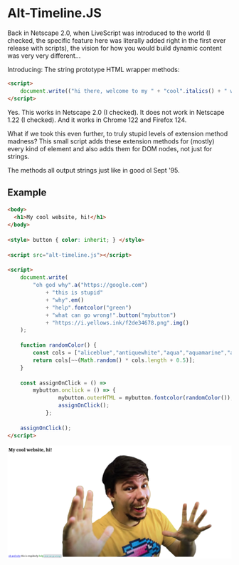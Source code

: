 # Alt-Timeline.JS

Back in Netscape 2.0, when LiveScript was introduced to the world (I checked, the specific feature
here was literally added right in the first ever release with scripts), the vision for how you would build
dynamic content was very very different...

Introducing: The string prototype HTML wrapper methods:

```html
<script>
	document.write(("hi there, welcome to my " + "cool".italics() + " website!").fontcolor("red"));
</script>
```

Yes. This works in Netscape 2.0 (I checked).
It does not work in Netscape 1.22 (I checked).
And it works in Chrome 122 and Firefox 124.

What if we took this even further, to truly stupid levels of extension method madness?
This small script adds these extension methods for (mostly) every kind of element and also adds them for
DOM nodes, not just for strings.

The methods all output strings just like in good ol Sept '95.

## Example

```html
<body>
  <h1>My cool website, hi!</h1>
</body>

<style> button { color: inherit; } </style>

<script src="alt-timeline.js"></script>

<script>
	document.write(
	    "oh god why".a("https://google.com")
	        + "this is stupid"
	        + "why".em()
	        + "help".fontcolor("green")
	        + "what can go wrong!".button("mybutton")
	        + "https://i.yellows.ink/f2de34678.png".img()
	);

	function randomColor() {
		const cols = ["aliceblue","antiquewhite","aqua","aquamarine","azure","beige","bisque","black","blanchedalmond","blue","blueviolet","brown","burlywood","cadetblue","chartreuse","chocolate","coral","cornflowerblue","cornsilk","crimson","cyan","darkblue","darkcyan","darkgoldenrod","darkgray","darkgrey","darkgreen","darkkhaki","darkmagenta","darkolivegreen","darkorange","darkorchid","darkred","darksalmon","darkseagreen","darkslateblue","darkslategray","darkslategrey","darkturquoise","darkviolet","deeppink","deepskyblue","dimgray","dimgrey","dodgerblue","firebrick","floralwhite","forestgreen","fuchsia","gainsboro","ghostwhite","gold","goldenrod","gray","grey","green","greenyellow","honeydew","hotpink","indianred","indigo","ivory","khaki","lavender","lavenderblush","lawngreen","lemonchiffon","lightblue","lightcoral","lightcyan","lightgoldenrodyellow","lightgray","lightgrey","lightgreen","lightpink","lightsalmon","lightseagreen","lightskyblue","lightslategray","lightslategrey","lightsteelblue","lightyellow","lime","limegreen","linen","magenta","maroon","mediumaquamarine","mediumblue","mediumorchid","mediumpurple","mediumseagreen","mediumslateblue","mediumspringgreen","mediumturquoise","mediumvioletred","midnightblue","mintcream","mistyrose","moccasin","navajowhite","navy","oldlace","olive","olivedrab","orange","orangered","orchid","palegoldenrod","palegreen","paleturquoise","palevioletred","papayawhip","peachpuff","peru","pink","plum","powderblue","purple","rebeccapurple","red","rosybrown","royalblue","saddlebrown","salmon","sandybrown","seagreen","seashell","sienna","silver","skyblue","slateblue","slategray","slategrey","snow","springgreen","steelblue","tan","teal","thistle","tomato","turquoise","violet","wheat","white","whitesmoke","yellow","yellowgreen"];
		return cols[~~(Math.random() * cols.length + 0.5)];
	}

	const assignOnClick = () =>
		mybutton.onclick = () => {
				mybutton.outerHTML = mybutton.fontcolor(randomColor());
				assignOnClick();
			};

	assignOnClick();
</script>
```

![](Screenshot%202024-02-28%20at%2017-25-40%20Screenshot.png)
